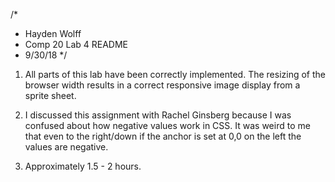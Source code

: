 /* 
* Hayden Wolff
* Comp 20 Lab 4 README
* 9/30/18
*/

1) All parts of this lab have been correctly implemented. The resizing of the browser width results in a correct responsive image display from a sprite sheet. 

2) I discussed this assignment with Rachel Ginsberg because I was confused about how negative values work in CSS. It was weird to me that even to the right/down if the anchor is set at 0,0 on the left the values are negative.

3) Approximately 1.5 - 2 hours. 